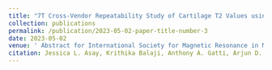 ```yaml
---
title: "7T Cross-Vendor Repeatability Study of Cartilage T2 Values using Dosma on QDESS images"
collection: publications
permalink: /publication/2023-05-02-paper-title-number-3
date: 2023-05-02
venue: ' Abstract for International Society for Magnetic Resonance in Medicine 2023'
citation: Jessica L. Asay, Krithika Balaji, Anthony A. Gatti, Arjun D. Desai, Michael Mendoza, Zimu Huo, Akshay S. Chaudhari, Feliks Kogan, Peter J. Lally, Neal K. Bangerter, Garry E. Gold
---
```

